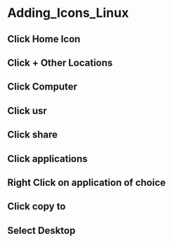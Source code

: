 # Adding_Icons_Linux

## Click Home Icon

## Click + Other Locations

## Click Computer

## Click usr

## Click share

## Click applications

## Right Click on application of choice

## Click copy to

## Select Desktop
